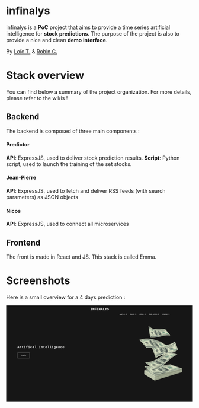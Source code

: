 # infinalys

infinalys is a **PoC** project that aims to provide a time series artificial intelligence for **stock predictions**.
The purpose of the project is also to provide a nice and clean **demo interface**.

By [Loïc T.](https://github.com/loicttn) & [Robin C.](https://github.com/Ltsrc)

# Stack overview

You can find below a summary of the project organization. For more details, please refer to the wikis !

## Backend

The backend is composed of three main components :

#### Predictor

**API**: ExpressJS, used to deliver stock prediction results.
**Script**: Python script, used to launch the training of the set stocks.

#### Jean-Pierre

**API**: ExpressJS, used to fetch and deliver RSS feeds (with search parameters) as JSON objects

#### Nicos

**API**: ExpressJS, used to connect all microservices

## Frontend

The front is made in React and JS. This stack is called Emma.

# Screenshots

Here is a small overview for a 4 days prediction :

![1](./assets/demo.gif)
